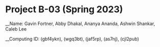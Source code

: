 # Project B-03 (Spring 2023)

__Name: Gavin Fortner, Abby Dhakal, Ananya Ananda, Ashwin Shankar, Caleb Lee

__Computing ID: (gbf4ykn), (wgq3bt), (jaf5rp), (as7nj), (cjl2pub)  

